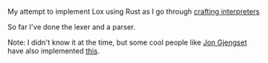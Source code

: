 My attempt to implement Lox using Rust as I go through [crafting interpreters](https://craftinginterpreters.com)

So far I've done the lexer and a parser.

Note: I didn't know it at the time, but some cool people like [Jon Gjengset](https://www.youtube.com/watch?v=mNOLaw-_Buc&list=PLqbS7AVVErFhAhQ5s9SWcvxHh4GwsIk_d&index=8) have also implemented [this](https://github.com/jonhoo/lox).